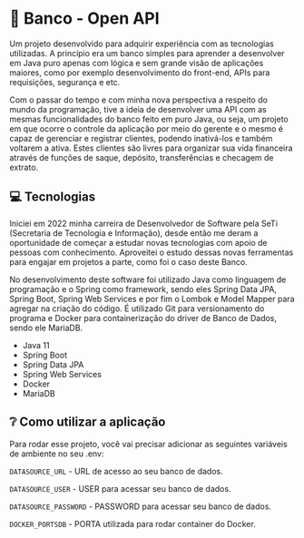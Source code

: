 # 🏦 Banco - Open API

Um projeto desenvolvido para adquirir experiência com as tecnologias utilizadas.
A princípio era um banco simples para aprender a desenvolver em Java puro apenas 
com lógica e sem grande visão de aplicações maiores, como por exemplo desenvolvimento
do front-end, APIs para requisições, segurança e etc. 

Com o passar do tempo e com minha nova perspectiva a respeito do mundo da programação,
tive a ideia de desenvolver uma API com as mesmas funcionalidades do banco feito
em puro Java, ou seja, um projeto em que ocorre o controle da aplicação por meio do gerente
e o mesmo é capaz de gerenciar e registrar clientes, podendo inativá-los e também voltarem a ativa.
Estes clientes são livres para organizar sua vida financeira através de funções de saque, depósito, 
transferências e checagem de extrato.

## 💻 Tecnologias

Iniciei em 2022 minha carreira de Desenvolvedor de Software pela SeTi (Secretaria de Tecnologia e Informação),
desde então me deram a oportunidade de começar a estudar novas tecnologias com apoio de pessoas com conhecimento.
Aproveitei o estudo dessas novas ferramentas para engajar em projetos a parte, como foi o caso deste Banco.

No desenvolvimento deste software foi utilizado Java como linguagem de programação
e o Spring como framework, sendo eles Spring Data JPA, Spring Boot, Spring Web Services
e por fim o Lombok e Model Mapper para agregar na criação do código. É utilizado Git para versionamento
do programa e Docker para containerização do driver de Banco de Dados, sendo ele MariaDB.

- Java 11
- Spring Boot
- Spring Data JPA
- Spring Web Services
- Docker
- MariaDB

## ❔ Como utilizar a aplicação

Para rodar esse projeto, você vai precisar adicionar as seguintes variáveis de ambiente no seu .env:

`DATASOURCE_URL` - URL de acesso ao seu banco de dados.

`DATASOURCE_USER` - USER para acessar seu banco de dados.

`DATASOURCE_PASSWORD` - PASSWORD para acessar seu banco de dados.

`DOCKER_PORTSDB` - PORTA utilizada para rodar container do Docker.
